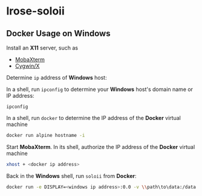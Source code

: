 # lrose-soloii

## Docker Usage on Windows

Install an **X11** server, such as

- [MobaXterm](http://mobaxterm.mobatek.net)
- [Cygwin/X](http://x.cygwin.com/)

Determine `ip` address of **Windows** host:

In a shell, run `ipconfig` to determine your **Windows** host's domain name or IP address:

```
ipconfig
```

In a shell, run `docker` to determine the IP address of the **Docker** virtual machine

```sh
docker run alpine hostname -i
```

Start **MobaXterm**. In its shell, authorize the IP address of the **Docker** virtual machine

```sh
xhost + <docker ip address>
```

Back in the **Windows** shell, run `soloii` from **Docker**:

```sh
docker run -e DISPLAY=<windows ip address>:0.0 -v \\path\to\data:/data ncareol/lrose-soloii /data
```

